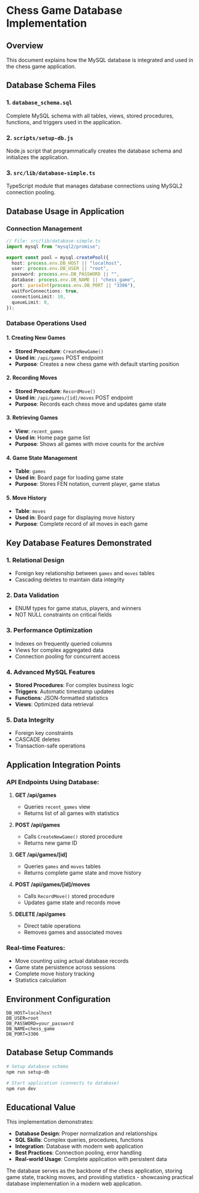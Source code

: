 # Chess Game Database Implementation

## Overview

This document explains how the MySQL database is integrated and used in the chess game application.

## Database Schema Files

### 1. `database_schema.sql`

Complete MySQL schema with all tables, views, stored procedures, functions, and triggers used in the application.

### 2. `scripts/setup-db.js`

Node.js script that programmatically creates the database schema and initializes the application.

### 3. `src/lib/database-simple.ts`

TypeScript module that manages database connections using MySQL2 connection pooling.

## Database Usage in Application

### Connection Management

```typescript
// File: src/lib/database-simple.ts
import mysql from "mysql2/promise";

export const pool = mysql.createPool({
  host: process.env.DB_HOST || "localhost",
  user: process.env.DB_USER || "root",
  password: process.env.DB_PASSWORD || "",
  database: process.env.DB_NAME || "chess_game",
  port: parseInt(process.env.DB_PORT || "3306"),
  waitForConnections: true,
  connectionLimit: 10,
  queueLimit: 0,
});
```

### Database Operations Used

#### 1. Creating New Games

- **Stored Procedure**: `CreateNewGame()`
- **Used in**: `/api/games` POST endpoint
- **Purpose**: Creates a new chess game with default starting position

#### 2. Recording Moves

- **Stored Procedure**: `RecordMove()`
- **Used in**: `/api/games/[id]/moves` POST endpoint
- **Purpose**: Records each chess move and updates game state

#### 3. Retrieving Games

- **View**: `recent_games`
- **Used in**: Home page game list
- **Purpose**: Shows all games with move counts for the archive

#### 4. Game State Management

- **Table**: `games`
- **Used in**: Board page for loading game state
- **Purpose**: Stores FEN notation, current player, game status

#### 5. Move History

- **Table**: `moves`
- **Used in**: Board page for displaying move history
- **Purpose**: Complete record of all moves in each game

## Key Database Features Demonstrated

### 1. **Relational Design**

- Foreign key relationship between `games` and `moves` tables
- Cascading deletes to maintain data integrity

### 2. **Data Validation**

- ENUM types for game status, players, and winners
- NOT NULL constraints on critical fields

### 3. **Performance Optimization**

- Indexes on frequently queried columns
- Views for complex aggregated data
- Connection pooling for concurrent access

### 4. **Advanced MySQL Features**

- **Stored Procedures**: For complex business logic
- **Triggers**: Automatic timestamp updates
- **Functions**: JSON-formatted statistics
- **Views**: Optimized data retrieval

### 5. **Data Integrity**

- Foreign key constraints
- CASCADE deletes
- Transaction-safe operations

## Application Integration Points

### API Endpoints Using Database:

1. **GET /api/games**

   - Queries `recent_games` view
   - Returns list of all games with statistics

2. **POST /api/games**

   - Calls `CreateNewGame()` stored procedure
   - Returns new game ID

3. **GET /api/games/[id]**

   - Queries `games` and `moves` tables
   - Returns complete game state and move history

4. **POST /api/games/[id]/moves**

   - Calls `RecordMove()` stored procedure
   - Updates game state and records move

5. **DELETE /api/games**
   - Direct table operations
   - Removes games and associated moves

### Real-time Features:

- Move counting using actual database records
- Game state persistence across sessions
- Complete move history tracking
- Statistics calculation

## Environment Configuration

```env
DB_HOST=localhost
DB_USER=root
DB_PASSWORD=your_password
DB_NAME=chess_game
DB_PORT=3306
```

## Database Setup Commands

```bash
# Setup database schema
npm run setup-db

# Start application (connects to database)
npm run dev
```

## Educational Value

This implementation demonstrates:

- **Database Design**: Proper normalization and relationships
- **SQL Skills**: Complex queries, procedures, functions
- **Integration**: Database with modern web application
- **Best Practices**: Connection pooling, error handling
- **Real-world Usage**: Complete application with persistent data

The database serves as the backbone of the chess application, storing game state, tracking moves, and providing statistics - showcasing practical database implementation in a modern web application.
